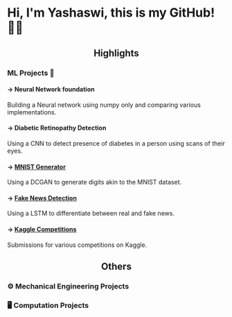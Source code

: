 <h1> Hi, I'm Yashaswi, this is my GitHub! 👨‍💻 </h1>

<h2><p align="center"><strong>Highlights</strong></p></h2>

<h3> ML Projects 🤖 </h3>

<h4>-> Neural Network foundation</h4>
<p>Building a Neural network using numpy only and comparing various implementations.</p> 

<h4>-> Diabetic Retinopathy Detection</h4>
<p>Using a CNN to detect presence of diabetes in a person using scans of their eyes.</p>

<h4>-> <a href="https://github.com/y-sood/generative/tree/main/mnistgen">MNIST Generator</a></h4>
<p>Using a DCGAN to generate digits akin to the MNIST dataset.</p>

<h4>-> <a href="https://github.com/y-sood/NLP/tree/main/fakenews">Fake News Detection</a></h4>
<p>Using a LSTM to differentiate between real and fake news.</p>

<h4>-> <a href="https://github.com/y-sood/kaggle/tree/main/titanic"> Kaggle Competitions</a></h4>
<p>Submissions for various competitions on Kaggle.</p>

<h2><p align="center"><strong>Others</strong></p></h2>

<h3>⚙️ Mechanical Engineering Projects</h3>
<h3>🖥️ Computation Projects</h3>
